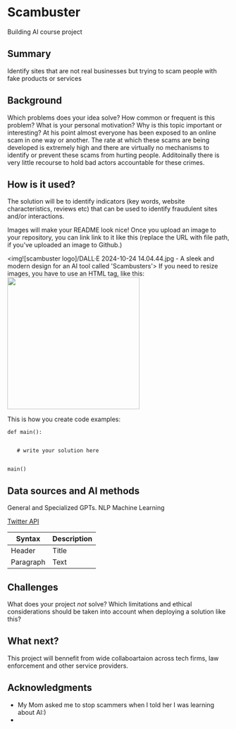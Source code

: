


<!-- This is the markdown template for the final project of the Building AI course, 
created by Reaktor Innovations and University of Helsinki. 
Copy the template, paste it to your GitHub README and edit! -->

# Scambuster

Building AI course project

## Summary

Identify sites that are not real businesses but trying to scam people with fake products or services


## Background

Which problems does your idea solve? How common or frequent is this problem? What is your personal motivation? Why is this topic important or interesting?
At his point almost everyone has been exposed to an online scam in one way or another.  The rate at which these scams are being developed is extremely high and there are virtually no mechanisms to identify or prevent these scams from hurting people.  Additoinally there is very little recourse to hold bad actors accountable for these crimes.



## How is it used?

The solution will be to identify indicators (key words, website characteristics, reviews etc) that can be used to identify fraudulent sites and/or interactions.   

Images will make your README look nice!
Once you upload an image to your repository, you can link link to it like this (replace the URL with file path, if you've uploaded an image to Github.)

<img![scambuster logo]/DALL·E 2024-10-24 14.04.44.jpg - A sleek and modern design for an AI tool called 'Scambusters'>
If you need to resize images, you have to use an HTML tag, like this:
<img src="https://upload.wikimedia.org/wikipedia/commons/5/5e/Sleeping_cat_on_her_back.jpg" width="300">

This is how you create code examples:
```
def main():
   

   # write your solution here

  
main()
```


## Data sources and AI methods
General and Specialized GPTs.
NLP
Machine Learning

[Twitter API](https://developer.twitter.com/en/docs)

| Syntax      | Description |
| ----------- | ----------- |
| Header      | Title       |
| Paragraph   | Text        |

## Challenges

What does your project _not_ solve? Which limitations and ethical considerations should be taken into account when deploying a solution like this?

## What next?

This project will bennefit from wide collaboartaion across tech firms, law enforcement and other service providers.

## Acknowledgments

* My Mom asked me to stop scammers when I told her I was learning about AI:) 
* 
  <br>
